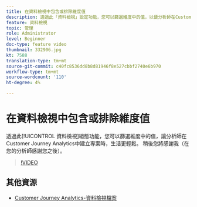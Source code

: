 ```yaml
---
title: 在資料檢視中包含或排除維度值
description: 透過此「資料檢視」設定功能，您可以篩選維度中的值，以便分析師在Customer Journey Analytics中建立專案時，更輕鬆地處理他們的生活。 稍後您將感謝我（在您的分析師感謝您之後）。
feature: 資料檢視
topic: 管理
role: Administrator
level: Beginner
doc-type: feature video
thumbnail: 332906.jpg
kt: 7588
translation-type: tm+mt
source-git-commit: c40fc8536dd8b8d81946f8e527cbbf2740e6b970
workflow-type: tm+mt
source-wordcount: '110'
ht-degree: 4%

---
```



# 在資料檢視中包含或排除維度值

透過此[!UICONTROL 資料檢視]組態功能，您可以篩選維度中的值，讓分析師在Customer Journey Analytics中建立專案時，生活更輕鬆。 稍後您將感謝我（在您的分析師感謝您之後）。

>[!VIDEO](https://video.tv.adobe.com/v/332906/?quality=12&learn=on)

## 其他資源

* [Customer Journey Analytics-資料檢視檔案](https://experienceleague.adobe.com/docs/analytics-platform/using/cja-dataviews/create-dataview.html)
